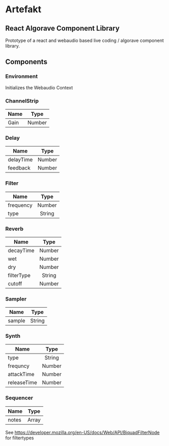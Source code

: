 # Artefakt

## React Algorave Component Library

Prototype of a react and webaudio based live coding / algorave component library.

## Components

### Environment

Initializes the Webaudio Context

### ChannelStrip

| Name |  Type  |
| ---- | :----: |
| Gain | Number |

### Delay

| Name      |  Type  |
| --------- | :----: |
| delayTime | Number |
| feedback  | Number |

### Filter

| Name      |  Type  |
| --------- | :----: |
| frequency | Number |
| type      | String |

### Reverb

| Name       |  Type  |
| ---------- | :----: |
| decayTime  | Number |
| wet        | Number |
| dry        | Number |
| filterType | String |
| cutoff     | Number |

### Sampler

| Name   |  Type  |
| ------ | :----: |
| sample | String |

### Synth

| Name        |  Type  |
| ----------- | :----: |
| type        | String |
| frequncy    | Number |
| attackTime  | Number |
| releaseTime | Number |

### Sequencer

| Name  |     Type      |
| ----- | :-----------: |
| notes | Array<Number> |

See https://developer.mozilla.org/en-US/docs/Web/API/BiquadFilterNode for filtertypes
